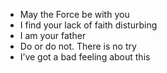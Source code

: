 * May the Force be with you
* I find your lack of faith disturbing
* I am your father
* Do or do not. There is no try
* I’ve got a bad feeling about this
